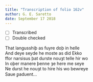 ```yaml
---
title: "Transcription of folio 162v"
author: G. E. Saretto
date: September 17 2018
---
```


- [ ] Transcribed
- [ ] Double checked

That langusshiþ as fuyre doþ in helle  
And deye seyde he moste as did Ekko  
ffor narsisus þat durste nouȝt telle hir wo  
In oþer manere þenne ȝe here me seye  
Ne durst he nouȝt to hire his wo bewreye  
Saue ꝑaduent...
